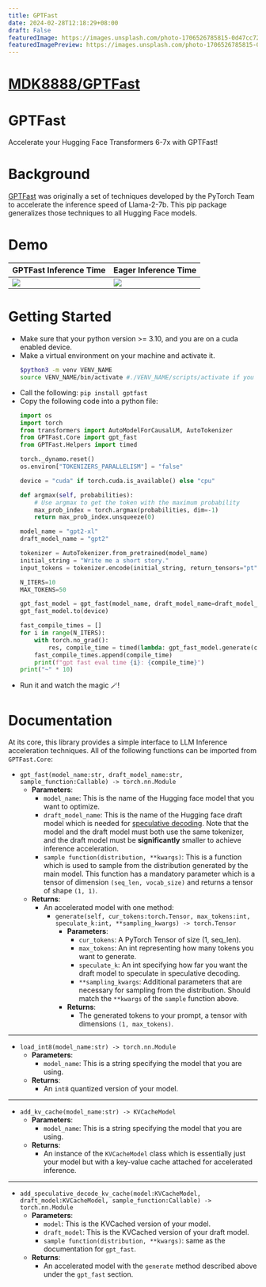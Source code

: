 ```yaml
---
title: GPTFast
date: 2024-02-28T12:18:29+08:00
draft: False
featuredImage: https://images.unsplash.com/photo-1706526785815-0d47cc723dc7?ixid=M3w0NjAwMjJ8MHwxfHJhbmRvbXx8fHx8fHx8fDE3MDkwOTM3OTN8&ixlib=rb-4.0.3
featuredImagePreview: https://images.unsplash.com/photo-1706526785815-0d47cc723dc7?ixid=M3w0NjAwMjJ8MHwxfHJhbmRvbXx8fHx8fHx8fDE3MDkwOTM3OTN8&ixlib=rb-4.0.3
---
```


# [MDK8888/GPTFast](https://github.com/MDK8888/GPTFast)

# GPTFast
Accelerate your Hugging Face Transformers 6-7x with GPTFast!

# Background
[GPTFast](https://github.com/pytorch-labs/gpt-fast) was originally a set of techniques developed by the PyTorch Team to accelerate the inference speed of Llama-2-7b. This pip package generalizes those techniques to all Hugging Face models. 

# Demo
GPTFast Inference Time|Eager Inference Time
--|--
![](https://github.com/MDK8888/GPTFast/assets/79173446/4d7ed04e-ba3d-49c7-aeca-8f2b96ac45a8)|![](https://github.com/MDK8888/GPTFast/assets/79173446/1a4f2236-d2f4-42c7-a689-553482871905)

# Getting Started
* Make sure that your python version >= 3.10, and you are on a cuda enabled device.
* Make a virtual environment on your machine and activate it.
  ```bash
  $python3 -m venv VENV_NAME
  source VENV_NAME/bin/activate #./VENV_NAME/scripts/activate if you are on Windows
  ```
* Call the following: ```pip install gptfast```
* Copy the following code into a python file:
  ```python
  import os
  import torch
  from transformers import AutoModelForCausalLM, AutoTokenizer
  from GPTFast.Core import gpt_fast
  from GPTFast.Helpers import timed
  
  torch._dynamo.reset()
  os.environ["TOKENIZERS_PARALLELISM"] = "false"
  
  device = "cuda" if torch.cuda.is_available() else "cpu"
  
  def argmax(self, probabilities):
      # Use argmax to get the token with the maximum probability
      max_prob_index = torch.argmax(probabilities, dim=-1)
      return max_prob_index.unsqueeze(0)
  
  model_name = "gpt2-xl"
  draft_model_name = "gpt2"
  
  tokenizer = AutoTokenizer.from_pretrained(model_name)
  initial_string = "Write me a short story."
  input_tokens = tokenizer.encode(initial_string, return_tensors="pt").to(device)
  
  N_ITERS=10
  MAX_TOKENS=50

  gpt_fast_model = gpt_fast(model_name, draft_model_name=draft_model_name, sample_function=argmax)
  gpt_fast_model.to(device)
  
  fast_compile_times = []
  for i in range(N_ITERS):
      with torch.no_grad():
          res, compile_time = timed(lambda: gpt_fast_model.generate(cur_tokens=input_tokens, max_tokens=MAX_TOKENS, speculate_k=6))
      fast_compile_times.append(compile_time)
      print(f"gpt fast eval time {i}: {compile_time}")
  print("~" * 10)
  ```
* Run it and watch the magic 🪄!

# Documentation
At its core, this library provides a simple interface to LLM Inference acceleration techniques. All of the following functions can be imported from ```GPTFast.Core```:

* ```gpt_fast(model_name:str, draft_model_name:str, sample_function:Callable) -> torch.nn.Module```
  * **Parameters**:
      * ```model_name```: This is the name of the Hugging face model that you want to optimize.
      * ```draft_model_name```: This is the name of the Hugging face draft model which is needed for [speculative decoding](https://arxiv.org/abs/2211.17192). Note that the model and the draft model must both use the same tokenizer, and the draft model must be **significantly** smaller to achieve inference acceleration.
      * ```sample function(distribution, **kwargs)```: This is a function which is used to sample from the distribution generated by the main model. This function has a mandatory parameter which is a tensor of dimension ```(seq_len, vocab_size)``` and returns a tensor of shape ```(1, 1)```. 
  * **Returns**:
      * An accelerated model with one method:
          * ```generate(self, cur_tokens:torch.Tensor, max_tokens:int, speculate_k:int, **sampling_kwargs) -> torch.Tensor```
              * **Parameters**:
                  * ```cur_tokens```: A PyTorch Tensor of size (1, seq_len).
                  * ```max_tokens```: An int representing how many tokens you want to generate.
                  * ```speculate_k```: An int specifying how far you want the draft model to speculate in speculative decoding.
                  * ```**sampling_kwargs```: Additional parameters that are necessary for sampling from the distribution. Should match the ```**kwargs``` of the ```sample``` function above.
              * **Returns**:
                  * The generated tokens to your prompt, a tensor with dimensions ```(1, max_tokens)```.

***

* ```load_int8(model_name:str) -> torch.nn.Module```
    * **Parameters**:
        * ```model_name```: This is a string specifying the model that you are using.
    * **Returns**:
        * An ```int8``` quantized version of your model.

***

* ```add_kv_cache(model_name:str) -> KVCacheModel```
    * **Parameters**:
        * ```model_name```: This is a string specifying the model that you are using.
    * **Returns**:
        * An instance of the ```KVCacheModel``` class which is essentially just your model but with a key-value cache attached for accelerated inference.

***

* ```add_speculative_decode_kv_cache(model:KVCacheModel, draft_model:KVCacheModel, sample_function:Callable) -> torch.nn.Module```
    * **Parameters**:
        * ```model```: This is the KVCached version of your model.
        * ```draft_model```: This is the KVCached version of your draft model.
        * ```sample function(distribution, **kwargs)```: same as the documentation for ```gpt_fast```.
    * **Returns**:
        * An accelerated model with the ```generate``` method described above under the ```gpt_fast``` section.
  
  



